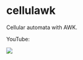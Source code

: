# cellulawk

Cellular automata with AWK.
                                              
YouTube:

[![](https://img.youtube.com/vi/UQiHmLenAB4/0.jpg)](https://www.youtube.com/watch?v=UQiHmLenAB4)